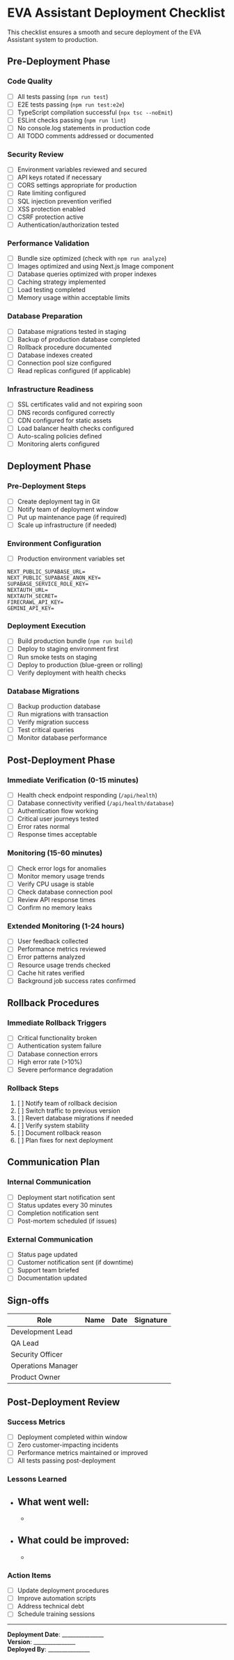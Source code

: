 # EVA Assistant Deployment Checklist

This checklist ensures a smooth and secure deployment of the EVA Assistant system to production.

## Pre-Deployment Phase

### Code Quality
- [ ] All tests passing (`npm run test`)
- [ ] E2E tests passing (`npm run test:e2e`)
- [ ] TypeScript compilation successful (`npx tsc --noEmit`)
- [ ] ESLint checks passing (`npm run lint`)
- [ ] No console.log statements in production code
- [ ] All TODO comments addressed or documented

### Security Review
- [ ] Environment variables reviewed and secured
- [ ] API keys rotated if necessary
- [ ] CORS settings appropriate for production
- [ ] Rate limiting configured
- [ ] SQL injection prevention verified
- [ ] XSS protection enabled
- [ ] CSRF protection active
- [ ] Authentication/authorization tested

### Performance Validation
- [ ] Bundle size optimized (check with `npm run analyze`)
- [ ] Images optimized and using Next.js Image component
- [ ] Database queries optimized with proper indexes
- [ ] Caching strategy implemented
- [ ] Load testing completed
- [ ] Memory usage within acceptable limits

### Database Preparation
- [ ] Database migrations tested in staging
- [ ] Backup of production database completed
- [ ] Rollback procedure documented
- [ ] Database indexes created
- [ ] Connection pool size configured
- [ ] Read replicas configured (if applicable)

### Infrastructure Readiness
- [ ] SSL certificates valid and not expiring soon
- [ ] DNS records configured correctly
- [ ] CDN configured for static assets
- [ ] Load balancer health checks configured
- [ ] Auto-scaling policies defined
- [ ] Monitoring alerts configured

## Deployment Phase

### Pre-Deployment Steps
- [ ] Create deployment tag in Git
- [ ] Notify team of deployment window
- [ ] Put up maintenance page (if required)
- [ ] Scale up infrastructure (if needed)

### Environment Configuration
- [ ] Production environment variables set
```env
NEXT_PUBLIC_SUPABASE_URL=
NEXT_PUBLIC_SUPABASE_ANON_KEY=
SUPABASE_SERVICE_ROLE_KEY=
NEXTAUTH_URL=
NEXTAUTH_SECRET=
FIRECRAWL_API_KEY=
GEMINI_API_KEY=
```

### Deployment Execution
- [ ] Build production bundle (`npm run build`)
- [ ] Deploy to staging environment first
- [ ] Run smoke tests on staging
- [ ] Deploy to production (blue-green or rolling)
- [ ] Verify deployment with health checks

### Database Migrations
- [ ] Backup production database
- [ ] Run migrations with transaction
- [ ] Verify migration success
- [ ] Test critical queries
- [ ] Monitor database performance

## Post-Deployment Phase

### Immediate Verification (0-15 minutes)
- [ ] Health check endpoint responding (`/api/health`)
- [ ] Database connectivity verified (`/api/health/database`)
- [ ] Authentication flow working
- [ ] Critical user journeys tested
- [ ] Error rates normal
- [ ] Response times acceptable

### Monitoring (15-60 minutes)
- [ ] Check error logs for anomalies
- [ ] Monitor memory usage trends
- [ ] Verify CPU usage is stable
- [ ] Check database connection pool
- [ ] Review API response times
- [ ] Confirm no memory leaks

### Extended Monitoring (1-24 hours)
- [ ] User feedback collected
- [ ] Performance metrics reviewed
- [ ] Error patterns analyzed
- [ ] Resource usage trends checked
- [ ] Cache hit rates verified
- [ ] Background job success rates confirmed

## Rollback Procedures

### Immediate Rollback Triggers
- [ ] Critical functionality broken
- [ ] Authentication system failure
- [ ] Database connection errors
- [ ] High error rate (>10%)
- [ ] Severe performance degradation

### Rollback Steps
1. [ ] Notify team of rollback decision
2. [ ] Switch traffic to previous version
3. [ ] Revert database migrations if needed
4. [ ] Verify system stability
5. [ ] Document rollback reason
6. [ ] Plan fixes for next deployment

## Communication Plan

### Internal Communication
- [ ] Deployment start notification sent
- [ ] Status updates every 30 minutes
- [ ] Completion notification sent
- [ ] Post-mortem scheduled (if issues)

### External Communication
- [ ] Status page updated
- [ ] Customer notification sent (if downtime)
- [ ] Support team briefed
- [ ] Documentation updated

## Sign-offs

| Role | Name | Date | Signature |
|------|------|------|-----------|
| Development Lead | | | |
| QA Lead | | | |
| Security Officer | | | |
| Operations Manager | | | |
| Product Owner | | | |

## Post-Deployment Review

### Success Metrics
- [ ] Deployment completed within window
- [ ] Zero customer-impacting incidents
- [ ] Performance metrics maintained or improved
- [ ] All tests passing post-deployment

### Lessons Learned
- What went well:
  - 
  - 
  
- What could be improved:
  - 
  - 

### Action Items
- [ ] Update deployment procedures
- [ ] Improve automation scripts
- [ ] Address technical debt
- [ ] Schedule training sessions

---

**Deployment Date**: _______________  
**Version**: _______________  
**Deployed By**: _______________